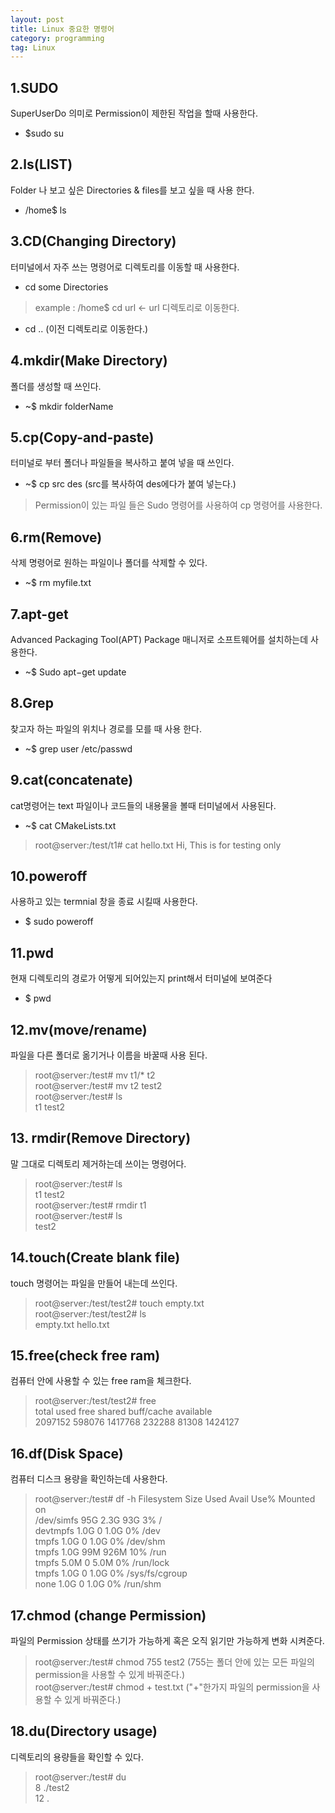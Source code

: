 ```yaml
---
layout: post
title: Linux 중요한 명령어
category: programming
tag: Linux
---
```


## 1.SUDO
SuperUserDo 의미로 Permission이 제한된 작업을 할때 사용한다.
- $sudo su

## 2.ls(LIST)
Folder 나 보고 싶은 Directories & files를 보고 싶을 때 사용 한다.
- /home$ ls

## 3.CD(Changing Directory)
터미널에서 자주 쓰는 명령어로 디렉토리를 이동할 때 사용한다.
- cd some Directories
> example : /home$ cd url <- url 디렉토리로 이동한다.

- cd ..  (이전 디렉토리로 이동한다.)

## 4.mkdir(Make Directory)
폴더를 생성할 때 쓰인다.
- ~$ mkdir folderName

## 5.cp(Copy-and-paste)
터미널로 부터 폴더나 파일들을 복사하고 붙여 넣을 때 쓰인다.
- ~$ cp src des (src를 복사하여 des에다가 붙여 넣는다.)
> Permission이 있는 파일 들은 Sudo 명령어를 사용하여 cp 명령어를 사용한다.

## 6.rm(Remove)
삭제 명령어로 원하는 파일이나 폴더를 삭제할 수 있다.

- ~$ rm myfile.txt

## 7.apt-get
Advanced Packaging Tool(APT) Package 매니저로 소프트웨어를 설치하는데 사용한다.
- ~$ Sudo apt−get update

## 8.Grep
찾고자 하는 파일의 위치나 경로를 모를 때 사용 한다.
- ~$ grep user /etc/passwd

## 9.cat(concatenate)
cat명령어는 text 파일이나 코드들의 내용물을 볼때 터미널에서 사용된다.
- ~$ cat CMakeLists.txt
> root@server:/test/t1# cat hello.txt
> Hi, This is for testing only


## 10.poweroff
사용하고 있는 termnial 창을 종료 시킬때 사용한다.
- $ sudo poweroff

## 11.pwd
현재 디렉토리의 경로가 어떻게 되어있는지 print해서 터미널에 보여준다
- $ pwd

## 12.mv(move/rename)
파일을 다른 폴더로 옮기거나 이름을 바꿀때 사용 된다.
> root@server:/test# mv t1/* t2<br>
> root@server:/test# mv t2 test2<br>
> root@server:/test# ls<br>
> t1 test2

## 13. rmdir(Remove Directory)
말 그대로 디렉토리 제거하는데 쓰이는 명령어다.
> root@server:/test# ls <br>
> t1 test2 <br>
> root@server:/test# rmdir t1 <br>
> root@server:/test# ls <br>
> test2

## 14.touch(Create blank file)
touch 명령어는 파일을 만들어 내는데 쓰인다.
> root@server:/test/test2# touch empty.txt <br>
> root@server:/test/test2# ls <br>
> empty.txt hello.txt

## 15.free(check free ram)
컴퓨터 안에 사용할 수 있는 free ram을 체크한다.
> root@server:/test/test2# free <br>
> total  used  free shared buff/cache available <br>
> 2097152 598076 1417768 232288 81308 1424127 <br>

## 16.df(Disk Space)
컴퓨터 디스크 용량을 확인하는데 사용한다.
> root@server:/test# df -h
> Filesystem Size Used Avail Use% Mounted on <br>
> /dev/simfs 95G  2.3G  93G  3%   / <br>
> devtmpfs   1.0G 0     1.0G 0%   /dev <br>
> tmpfs      1.0G 0     1.0G 0%  /dev/shm <br>
> tmpfs      1.0G 99M   926M 10%  /run <br>
> tmpfs      5.0M  0    5.0M 0%  /run/lock <br>
> tmpfs      1.0G  0    1.0G 0%  /sys/fs/cgroup <br>
> none       1.0G  0    1.0G 0% /run/shm

## 17.chmod (change Permission)
파일의 Permission 상태를 쓰기가 가능하게 혹은 오직 읽기만 가능하게 변화 시켜준다.
> root@server:/test# chmod 755 test2 (755는 폴더 안에 있는 모든 파일의 permission을 사용할 수 있게 바꿔준다.) <br>
> root@server:/test# chmod + test.txt ("+"한가지 파일의 permission을 사용할 수 있게 바꿔준다.)

## 18.du(Directory usage)
디렉토리의 용량들을 확인할 수 있다.
>root@server:/test# du <br>
> 8  ./test2 <br>
> 12 .
